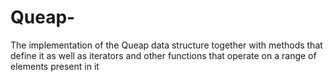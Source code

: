 # Queap-
The implementation of the Queap data structure together with methods that define it as well as iterators and other functions that operate on a range of elements present in it
